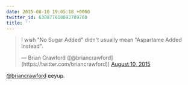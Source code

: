 ```yaml
---
date: 2015-08-10 19:05:18 +0000
twitter_id: 630877610092789760
title: ''
---
```


<blockquote class="twitter-tweet"><p lang="en" dir="ltr">I wish &quot;No Sugar Added&quot; didn&#39;t usually mean &quot;Aspartame Added Instead&quot;.</p>&mdash; Brian Crawford ([@briancrawford](https://twitter.com/briancrawford)) <a href="https://twitter.com/briancrawford/status/630877337521930240?ref_src=twsrc%5Etfw">August 10, 2015</a></blockquote>
<script async src="https://platform.twitter.com/widgets.js" charset="utf-8"></script>

[@briancrawford](https://twitter.com/briancrawford) eeyup.
